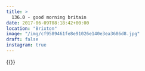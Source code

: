 ```yaml
---
title: >
  136.0 - good morning britain
date: 2017-06-09T08:18:42+00:00
location: "Brixton"
image: "/img/cf9589461fe8e91026e140e3ea3686d8.jpg"
draft: false
instagram: true
---
```


{{<photo src="/img/cf9589461fe8e91026e140e3ea3686d8.jpg">}}
